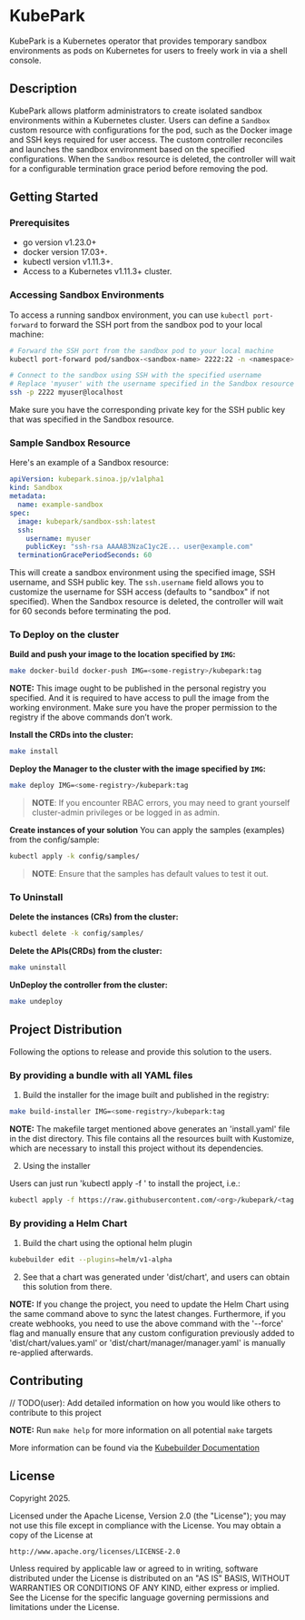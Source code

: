 # KubePark

KubePark is a Kubernetes operator that provides temporary sandbox environments as pods on Kubernetes for users to freely work in via a shell console.

## Description

KubePark allows platform administrators to create isolated sandbox environments within a Kubernetes cluster. Users can define a `Sandbox` custom resource with configurations for the pod, such as the Docker image and SSH keys required for user access. The custom controller reconciles and launches the sandbox environment based on the specified configurations. When the `Sandbox` resource is deleted, the controller will wait for a configurable termination grace period before removing the pod.

## Getting Started

### Prerequisites
- go version v1.23.0+
- docker version 17.03+.
- kubectl version v1.11.3+.
- Access to a Kubernetes v1.11.3+ cluster.

### Accessing Sandbox Environments

To access a running sandbox environment, you can use `kubectl port-forward` to forward the SSH port from the sandbox pod to your local machine:

```sh
# Forward the SSH port from the sandbox pod to your local machine
kubectl port-forward pod/sandbox-<sandbox-name> 2222:22 -n <namespace>

# Connect to the sandbox using SSH with the specified username
# Replace 'myuser' with the username specified in the Sandbox resource (defaults to 'sandbox')
ssh -p 2222 myuser@localhost
```

Make sure you have the corresponding private key for the SSH public key that was specified in the Sandbox resource.

### Sample Sandbox Resource

Here's an example of a Sandbox resource:

```yaml
apiVersion: kubepark.sinoa.jp/v1alpha1
kind: Sandbox
metadata:
  name: example-sandbox
spec:
  image: kubepark/sandbox-ssh:latest
  ssh:
    username: myuser
    publicKey: "ssh-rsa AAAAB3NzaC1yc2E... user@example.com"
  terminationGracePeriodSeconds: 60
```

This will create a sandbox environment using the specified image, SSH username, and SSH public key. The `ssh.username` field allows you to customize the username for SSH access (defaults to "sandbox" if not specified). When the Sandbox resource is deleted, the controller will wait for 60 seconds before terminating the pod.

### To Deploy on the cluster
**Build and push your image to the location specified by `IMG`:**

```sh
make docker-build docker-push IMG=<some-registry>/kubepark:tag
```

**NOTE:** This image ought to be published in the personal registry you specified.
And it is required to have access to pull the image from the working environment.
Make sure you have the proper permission to the registry if the above commands don’t work.

**Install the CRDs into the cluster:**

```sh
make install
```

**Deploy the Manager to the cluster with the image specified by `IMG`:**

```sh
make deploy IMG=<some-registry>/kubepark:tag
```

> **NOTE**: If you encounter RBAC errors, you may need to grant yourself cluster-admin
privileges or be logged in as admin.

**Create instances of your solution**
You can apply the samples (examples) from the config/sample:

```sh
kubectl apply -k config/samples/
```

>**NOTE**: Ensure that the samples has default values to test it out.

### To Uninstall
**Delete the instances (CRs) from the cluster:**

```sh
kubectl delete -k config/samples/
```

**Delete the APIs(CRDs) from the cluster:**

```sh
make uninstall
```

**UnDeploy the controller from the cluster:**

```sh
make undeploy
```

## Project Distribution

Following the options to release and provide this solution to the users.

### By providing a bundle with all YAML files

1. Build the installer for the image built and published in the registry:

```sh
make build-installer IMG=<some-registry>/kubepark:tag
```

**NOTE:** The makefile target mentioned above generates an 'install.yaml'
file in the dist directory. This file contains all the resources built
with Kustomize, which are necessary to install this project without its
dependencies.

2. Using the installer

Users can just run 'kubectl apply -f <URL for YAML BUNDLE>' to install
the project, i.e.:

```sh
kubectl apply -f https://raw.githubusercontent.com/<org>/kubepark/<tag or branch>/dist/install.yaml
```

### By providing a Helm Chart

1. Build the chart using the optional helm plugin

```sh
kubebuilder edit --plugins=helm/v1-alpha
```

2. See that a chart was generated under 'dist/chart', and users
can obtain this solution from there.

**NOTE:** If you change the project, you need to update the Helm Chart
using the same command above to sync the latest changes. Furthermore,
if you create webhooks, you need to use the above command with
the '--force' flag and manually ensure that any custom configuration
previously added to 'dist/chart/values.yaml' or 'dist/chart/manager/manager.yaml'
is manually re-applied afterwards.

## Contributing
// TODO(user): Add detailed information on how you would like others to contribute to this project

**NOTE:** Run `make help` for more information on all potential `make` targets

More information can be found via the [Kubebuilder Documentation](https://book.kubebuilder.io/introduction.html)

## License

Copyright 2025.

Licensed under the Apache License, Version 2.0 (the "License");
you may not use this file except in compliance with the License.
You may obtain a copy of the License at

    http://www.apache.org/licenses/LICENSE-2.0

Unless required by applicable law or agreed to in writing, software
distributed under the License is distributed on an "AS IS" BASIS,
WITHOUT WARRANTIES OR CONDITIONS OF ANY KIND, either express or implied.
See the License for the specific language governing permissions and
limitations under the License.
